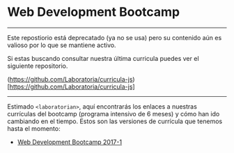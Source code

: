 # Web Development Bootcamp

-------------------------------

Este repostiorio está deprecatado (ya no se usa) pero su contenido aún es valioso por lo que se mantiene activo. 

Si estas buscando consultar nuestra última curricula puedes ver el siguiente repositorio.

(https://github.com/Laboratoria/curricula-js)[https://github.com/Laboratoria/curricula-js]

-------------------------------

Estimado `<laboratorian>`, aquí encontrarás los enlaces a nuestras currículas del bootcamp (programa intensivo de 6 meses) y cómo han ido cambiando en el tiempo. Estos son las versiones de currícula que tenemos hasta el momento:

- [Web Development Bootcamp 2017-1](https://github.com/Laboratoria/bootcamp-syllabus/tree/2017-1)
